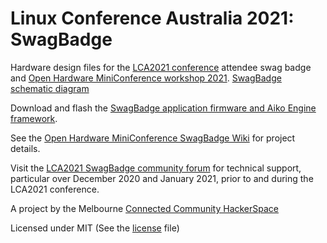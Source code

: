 # Linux Conference Australia 2021: SwagBadge

Hardware design files for the [LCA2021 conference](http://lca2021.linux.org.au)
attendee swag badge and [Open Hardware MiniConference workshop 2021](https://linux.conf.au/programme/miniconfs/open-hardware/).
[SwagBadge schematic diagram](swag-badge-schematic.pdf)

Download and flash the [SwagBadge application firmware and Aiko Engine framework](https://github.com/geekscape/aiko_engine_mp).

See the [Open Hardware MiniConference SwagBadge Wiki](http://www.openhardwareconf.org/wiki/Swagbadge2021) for project details.

Visit the [LCA2021 SwagBadge community forum](https://spectrum.chat/lca2021-swagbadge) for technical support, particular over December 2020 and January 2021,
prior to and during the LCA2021 conference.

A project by the Melbourne [Connected Community HackerSpace](https://www.hackmelbourne.org)

Licensed under MIT (See the [license](LICENSE) file)
